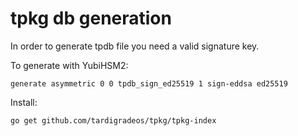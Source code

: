 # tpkg db generation

In order to generate tpdb file you need a valid signature key.

To generate with YubiHSM2:

	generate asymmetric 0 0 tpdb_sign_ed25519 1 sign-eddsa ed25519

Install:

	go get github.com/tardigradeos/tpkg/tpkg-index
